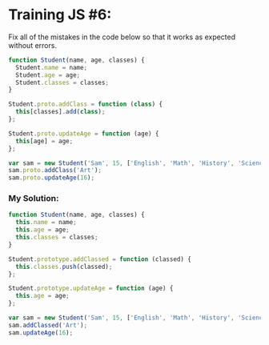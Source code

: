 # Training JS #6:

Fix all of the mistakes in the code below so that it works as expected without errors.

```js
function Student(name, age, classes) {
  Student.name = name;
  Student.age = age;
  Student.classes = classes;
}

Student.proto.addClass = function (class) {
  this[classes].add(class);
};

Student.proto.updateAge = function (age) {
  this[age] = age;
};

var sam = new Student('Sam', 15, ['English', 'Math', 'History', 'Science']);
sam.proto.addClass('Art');
sam.proto.updateAge(16);
```

### My Solution:

```js
function Student(name, age, classes) {
  this.name = name;
  this.age = age;
  this.classes = classes;
}

Student.prototype.addClassed = function (classed) {
  this.classes.push(classed);
};

Student.prototype.updateAge = function (age) {
  this.age = age;
};

var sam = new Student('Sam', 15, ['English', 'Math', 'History', 'Science']);
sam.addClassed('Art');
sam.updateAge(16);
```